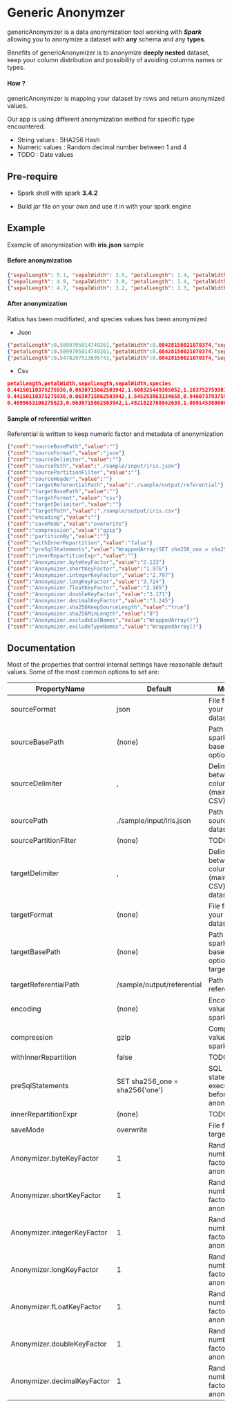 # Generic Anonymzer

genericAnonymizer is a data anonymization tool working with ***Spark*** allowing you to anonymize a dataset with **any** schema and any **types**.

Benefits of genericAnonymizer is to anonymize **deeply nested** dataset, keep your column distribution and
possibility of avoiding columns names or types.

#### How ?

genericAnonymizer is mapping your dataset by rows and return anonymized values.

Our app is using different anonymization method for specific type encountered.

- String values : SHA256 Hash
- Numeric values : Random decimal number between 1 and 4
- TODO : Date values

## Pre-require

- Spark shell with spark **3.4.2**

- Build jar file on your own and use it in with your spark engine

## Example

Example of anonymization with **iris.json** sample

#### Before anonymization
```json
{"sepalLength": 5.1, "sepalWidth": 3.5, "petalLength": 1.4, "petalWidth": 0.2, "species": "setosa"},
{"sepalLength": 4.9, "sepalWidth": 3.0, "petalLength": 1.4, "petalWidth": 0.2, "species": "setosa"},
{"sepalLength": 4.7, "sepalWidth": 3.2, "petalLength": 1.3, "petalWidth": 0.2, "species": "setosa"},
```

#### After anonymization
Ratios has been modifiated, and species values has been anonymized
- Json
```json
{"petalLength":0.5899705014749261,"petalWidth":0.08428150021070374,"sepalLength":2.1491782553729455,"sepalWidth":1.4749262536873156,"species":"ef80075a"}
{"petalLength":0.5899705014749261,"petalWidth":0.08428150021070374,"sepalLength":2.0648967551622417,"sepalWidth":1.264222503160556,"species":"ef80075a"}
{"petalLength":0.5478297513695743,"petalWidth":0.08428150021070374,"sepalLength":1.9806152549515381,"sepalWidth":1.3485040033712599,"species":"ef80075a"}
```
- Csv
```json
petalLength,petalWidth,sepalLength,sepalWidth,species
0.44150110375275936,0.0630715862503942,1.608325449385052,1.1037527593818985,ef80075a
0.44150110375275936,0.0630715862503942,1.545253863134658,0.946073793755913,ef80075a
0.4099653106275623,0.0630715862503942,1.4821822768842638,1.0091453800063073,ef80075a
```

#### Sample of referential written 

Referential is written to keep numeric factor and metadata of anonymization
```json
{"conf":"sourceBasePath","value":""}
{"conf":"sourceFormat","value":"json"}
{"conf":"sourceDelimiter","value":""}
{"conf":"sourcePath","value":"./sample/input/iris.json"}
{"conf":"sourcePartitionFilter","value":""}
{"conf":"sourceHeader","value":""}
{"conf":"targetReferentialPath","value":"./sample/output/referential"}
{"conf":"targetBasePath","value":""}
{"conf":"targetFormat","value":"csv"}
{"conf":"targetDelimiter","value":""}
{"conf":"targetPath","value":"./sample/output/iris.csv"}
{"conf":"encoding","value":""}
{"conf":"saveMode","value":"overwrite"}
{"conf":"compression","value":"gzip"}
{"conf":"partitionBy","value":""}
{"conf":"withInnerRepartition","value":"false"}
{"conf":"preSqlStatements","value":"WrappedArray(SET sha256_one = sha256('one'))"}
{"conf":"innerRepartitionExpr","value":""}
{"conf":"Anonymizer.byteKeyFactor","value":"2.133"}
{"conf":"Anonymizer.shortKeyFactor","value":"1.976"}
{"conf":"Anonymizer.integerKeyFactor","value":"2.797"}
{"conf":"Anonymizer.longKeyFactor","value":"3.724"}
{"conf":"Anonymizer.floatKeyFactor","value":"2.165"}
{"conf":"Anonymizer.doubleKeyFactor","value":"3.171"}
{"conf":"Anonymizer.decimalKeyFactor","value":"3.245"}
{"conf":"Anonymizer.sha256KeepSourceLength","value":"true"}
{"conf":"Anonymizer.sha256MinLength","value":"8"}
{"conf":"Anonymizer.excludeColNames","value":"WrappedArray()"}
{"conf":"Anonymizer.excludeTypeNames","value":"WrappedArray()"}
```


## Documentation
Most of the properties that control internal settings have reasonable default values. Some of the most common options to set are:


| PropertyName                 | Default                        | Meaning                                                        | SinceVersion 
| ----                         | --------                       | --------------                                                 | -------  
| sourceFormat                 | json                           | File format of your source dataset                             | 0.1    
| sourceBasePath               | (none)                         | Path of your spark basePath option                             | 0.1         
| sourceDelimiter              | ,                              | Delimiter between columns (mainly for CSV)                     | 0.1      
| sourcePath                   | ./sample/input/iris.json       | Path of your source dataset                                    | 0.1    
| sourcePartitionFilter        | (none)                         | TODO                                                           | 0.1         
| targetDelimiter              | ,                              | Delimiter between columns (mainly for CSV) of target dataset   | 0.1   
| targetFormat                 | (none)                         | File format of your target dataset                             | 0.1    
| targetBasePath               | (none)                         | Path of your spark basePath option of target dataset           | 0.1 
| targetReferentialPath        | /sample/output/referential     | Path of referential                                            | 0.1     
| encoding                     | (none)                         | Encoding value for spark option                                | 0.1     
| compression                  | gzip                           | Compression value for spark option                             | 0.1
| withInnerRepartition         | false                          | TODO                                                           | 0.1
| preSqlStatements             | SET sha256_one = sha256('one') | SQL statements to execute before anonymization                 | 0.1  
| innerRepartitionExpr         | (none)                         | TODO                                                           | 0.1     
| saveMode                     | overwrite                      | File format for target saving                                  | 0.1         
| Anonymizer.byteKeyFactor     | 1                              | Random number key factor for anonymizer                        | 0.1   
| Anonymizer.shortKeyFactor    | 1                              | Random number key factor for anonymizer                        | 0.1 
| Anonymizer.integerKeyFactor  | 1                              | Random number key factor for anonymizer                        | 0.1 
| Anonymizer.longKeyFactor     | 1                              | Random number key factor for anonymizer                        | 0.1 
| Anonymizer.fLoatKeyFactor    | 1                              | Random number key factor for anonymizer                        | 0.1 
| Anonymizer.doubleKeyFactor   | 1                              | Random number key factor for anonymizer                        | 0.1 
| Anonymizer.decimalKeyFactor  | 1                              | Random number key factor for anonymizer                        | 0.1 
